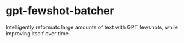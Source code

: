 # gpt-fewshot-batcher
Intelligently reformats large amounts of text with GPT fewshots, while improving itself over time.
